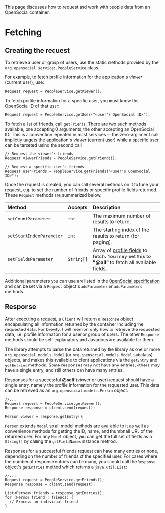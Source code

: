 This page discusses how to request and work with people data from an OpenSocial container.



# Fetching #

## Creating the request ##

To retrieve a user or group of users, use the static methods provided by the `org.opensocial.services.PeopleService` class.

For example, to fetch profile information for the application's _viewer_ (current user), use:

```
Request request = PeopleService.getViewer();
```

To fetch profile information for a specific user, you must know the OpenSocial ID of that user:

```
Request request = PeopleService.getUser("<user's OpenSocial ID>");
```

To fetch a list of friends, call `getFriends`. There are two such methods available, one accepting 0 arguments, the other accepting an OpenSocial ID. This is a convention repeated in most services -- the zero-argument call implictly targets the application's _viewer_ (current user) while a specific user can be targeted using the second call:

```
// Request the viewer's friends
Request viewerFriends = PeopleService.getFriends();

// Request a specific user's friends
Request userFriends = PeopleService.getFriends("<user's OpenSocial ID>");
```

Once the request is created, you can call several methods on it to tune your request, e.g. to set the number of friends or specific profile fields returned. These `Request` methods are summarized below.

| **Method** | **Accepts** | **Description** |
|:-----------|:------------|:----------------|
| `setCountParameter` | `int`       | The maximum number of results to return. |
| `setStartIndexParameter` | `int`       | The starting index of the results to return (for paging). |
| `setFieldsParameter` | `String[]`  | Array of [profile fields](http://www.opensocial.org/Technical-Resources/opensocial-spec-v09/REST-API.html#personFields) to fetch.  You may set this to **"@all"** to fetch all available fields. |

Additional parameters you can use are listed in the [OpenSocial specification](http://www.opensocial.org/Technical-Resources/opensocial-spec-v09/REST-API.html#standardQueryParameters) and can be set via a `Request` object's `addParameter` or `addParameters` methods.

## Response ##

After executing a request, a `Client` will return a `Response` object encapsulating all information returned by the container including the requested data. For brevity, I will mention only how to retrieve the requested data, i.e. profile information for a user or group of users. The other `Response` methods should be self-explanatory and Javadocs are available for them.

The library attempts to parse the data returned by the library as one or more `org.opensocial.models.Model` (or `org.opensocial.models.Model` subclass) objects, and makes this available to client applications via the `getEntry` and `getEntries` methods. Some responses may not have any entries, others may have a single entry, and still others can have many entries.

Responses for a successful **@self** (viewer or user) request should have a single entry, namely the profile information for the requested user. This data can be retrieved as an `org.opensocial.models.Person` object.

```
//...
Request request = PeopleService.getViewer();
Response response = client.send(request);

Person viewer = response.getEntry();
```

`Person` extends `Model` so all model methods are available to it as well as convenience methods for getting the ID, name, and thumbnail URL of the returned user. For any `Model` object, you can get the full set of fields as a `String[]` by calling the `getFieldNames` instance method.

Responses for a successful friends request can have many entries or none, depending on the number of friends of the specified user. For cases where the number of response entries can be many, you should call the `Response` object's `getEntries` method which returns a `java.util.List`:

```
//...
Request request = PeopleService.getFriends();
Response response = client.send(request);

List<Person> friends = response.getEntries();
for (Person friend : friends) {
  // Process an individual friend
}
```